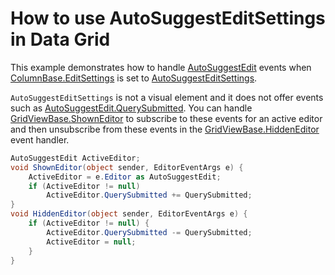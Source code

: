 # How to use AutoSuggestEditSettings in Data Grid

This example demonstrates how to handle [AutoSuggestEdit](https://docs.devexpress.com/WPF/DevExpress.Xpf.Editors.AutoSuggestEdit) events when [ColumnBase.EditSettings](https://docs.devexpress.com/WPF/DevExpress.Xpf.Grid.ColumnBase.EditSettings) is set to [AutoSuggestEditSettings](https://docs.devexpress.com/WPF/DevExpress.Xpf.Editors.Settings.AutoSuggestEditSettings). 

`AutoSuggestEditSettings` is not a visual element and it does not offer events such as [AutoSuggestEdit.QuerySubmitted](https://docs.devexpress.com/WPF/DevExpress.Xpf.Editors.AutoSuggestEdit.QuerySubmitted). You can handle [GridViewBase.ShownEditor](https://docs.devexpress.com/WPF/DevExpress.Xpf.Grid.GridViewBase.ShownEditor) to subscribe to these events for an active editor and then unsubscribe from these events in the [GridViewBase.HiddenEditor](https://docs.devexpress.com/WPF/DevExpress.Xpf.Grid.GridViewBase.HiddenEditor) event handler.

```cs
AutoSuggestEdit ActiveEditor;
void ShownEditor(object sender, EditorEventArgs e) {
    ActiveEditor = e.Editor as AutoSuggestEdit;
    if (ActiveEditor != null)
        ActiveEditor.QuerySubmitted += QuerySubmitted;
}
void HiddenEditor(object sender, EditorEventArgs e) {
    if (ActiveEditor != null) {
        ActiveEditor.QuerySubmitted -= QuerySubmitted;
        ActiveEditor = null;
    }
}
```
